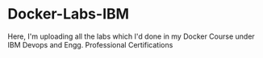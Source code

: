 # Docker-Labs-IBM
Here, I'm uploading all the labs which I'd done in my Docker Course under IBM Devops and Engg. Professional Certifications
